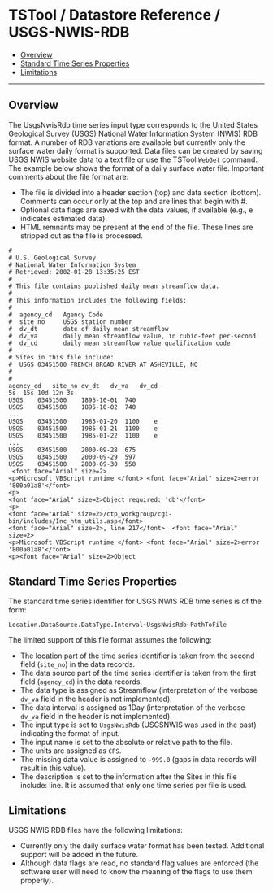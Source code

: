 # TSTool / Datastore Reference / USGS-NWIS-RDB #

* [Overview](#overview)
* [Standard Time Series Properties](#standard-time-series-properties)
* [Limitations](#limitations)

----

## Overview ##

The UsgsNwisRdb time series input type corresponds to the
United States Geological Survey (USGS) National Water Information System (NWIS) RDB format.
A number of RDB variations are available but currently only the surface
water daily format is supported.  Data files can be created by saving USGS NWIS
website data to a text file or use the TSTool [`WebGet`](../../command-ref/WebGet/WebGet) command.
The example below shows the format of a daily surface water file.
Important comments about the file format are:

* The file is divided into a header section (top) and data section (bottom).
Comments can occur only at the top and are lines that begin with #.
* Optional data flags are saved with the data values, if available (e.g., e indicates estimated data).
* HTML remnants may be present at the end of the file.  These lines are stripped out as the file is processed.

```
#
# U.S. Geological Survey
# National Water Information System
# Retrieved: 2002-01-28 13:35:25 EST
#
# This file contains published daily mean streamflow data.
#
# This information includes the following fields:
#
#  agency_cd   Agency Code
#  site_no     USGS station number
#  dv_dt       date of daily mean streamflow
#  dv_va       daily mean streamflow value, in cubic-feet per-second
#  dv_cd       daily mean streamflow value qualification code
#
# Sites in this file include:
#  USGS 03451500 FRENCH BROAD RIVER AT ASHEVILLE, NC
#
#
agency_cd	site_no	dv_dt	dv_va	dv_cd
5s	15s	10d	12n	3s
USGS	03451500	1895-10-01	740	
USGS	03451500	1895-10-02	740	
...
USGS	03451500	1985-01-20	1100	e
USGS	03451500	1985-01-21	1100	e
USGS	03451500	1985-01-22	1100	e
...
USGS	03451500	2000-09-28	675
USGS	03451500	2000-09-29	597
USGS	03451500	2000-09-30	550
 <font face="Arial" size=2>
<p>Microsoft VBScript runtime </font> <font face="Arial" size=2>error '800a01a8'</font>
<p>
<font face="Arial" size=2>Object required: 'db'</font>
<p>
<font face="Arial" size=2>/ctp_workgroup/cgi-bin/includes/Inc_htm_utils.asp</font>
<font face="Arial" size=2>, line 217</font>  <font face="Arial" size=2>
<p>Microsoft VBScript runtime </font> <font face="Arial" size=2>error '800a01a8'</font>
<p><font face="Arial" size=2>Object
```
 
## Standard Time Series Properties ##

The standard time series identifier for USGS NWIS RDB time series is of the form:

```
Location.DataSource.DataType.Interval~UsgsNwisRdb~PathToFile
```

The limited support of this file format assumes the following:

* The location part of the time series identifier is taken from the second field (`site_no`) in the data records.
* The data source part of the time series identifier is taken from the first field (`agency_cd`) in the data records.
* The data type is assigned as Streamflow (interpretation of the verbose `dv_va` field in the header is not implemented).
* The data interval is assigned as 1Day (interpretation of the verbose `dv_va` field in the header is not implemented).
* The input type is set to `UsgsNwisRdb` (USGSNWIS was used in the past) indicating the format of input.
* The input name is set to the absolute or relative path to the file.
* The units are assigned as `CFS`.
* The missing data value is assigned to `-999.0` (gaps in data records will result in this value).
* The description is set to the information after the Sites in this file include: line.
It is assumed that only one time series per file is used.

## Limitations ##

USGS NWIS RDB files have the following limitations:

* Currently only the daily surface water format has been tested.  Additional support will be added in the future.
* Although data flags are read, no standard flag values are enforced
(the software user will need to know the meaning of the flags to use them properly).
